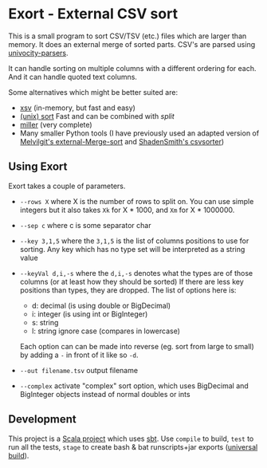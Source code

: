 # Exort - External CSV sort
This is a small program to sort CSV/TSV (etc.) files which are larger than memory. It does  an external merge of sorted 
parts. CSV's are parsed using [univocity-parsers][8].

It can handle sorting on multiple columns with a different ordering for each. And it can handle quoted text columns.

Some alternatives which might be better suited are:

* [xsv][2] (in-memory, but fast and easy)
* [(unix) sort][3] Fast and can be combined with *split*
* [miller][4] (very complete)
* Many smaller Python tools 
  (I have previously used an adapted version of [Melvilgit's external-Merge-sort][5] and [ShadenSmith's csvsorter][6])
  

## Using Exort

Exort takes a couple of parameters.

* `--rows X` where X is the number of rows to split on. You can use simple integers but it also takes `Xk` for X * 1000,
  and `Xm` for X * 1000000.
* `--sep c` where c is some separator char
* `--key 3,1,5` where the `3,1,5` is the list of columns positions to use for sorting. Any key which has no type set will
  be interpreted as a string value
* `--keyVal d,i,-s` where the `d,i,-s` denotes what the types are of those columns (or at least how they should be sorted)
  If there are less key positions than types, they are dropped. 
  The list of options here is:
  * d: decimal (is using double or BigDecimal)
  * i: integer (is using int or BigInteger)
  * s: string
  * l: string ignore case (compares in lowercase)
  
  Each option can can be made into reverse (eg. sort from large to small) by adding a `-` in front of it like so `-d`.

* `--out filename.tsv` output filename
* `--complex` activate "complex" sort option, which uses BigDecimal and BigInteger objects instead of normal doubles or ints

  
## Development
This project is a [Scala project][1] which uses [sbt][9]. Use `compile` to build, `test` to run all the tests,
`stage` to create bash & bat runscripts+jar exports ([universal build][10]).

[1]: https://www.scala-lang.org
[2]: https://github.com/BurntSushi/xsv
[3]: http://www.man7.org/linux/man-pages/man1/sort.1.html
[4]: http://johnkerl.org/miller/doc/
[5]: https://github.com/melvilgit/external-Merge-Sort
[6]: https://github.com/ShadenSmith/csvsorter
[8]: https://github.com/uniVocity/univocity-parsers
[9]: https://www.scala-sbt.org/
[10]: https://www.scala-sbt.org/sbt-native-packager/archetypes/java_app/index.html